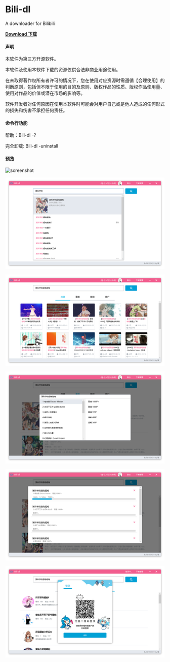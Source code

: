 # Bili-dl

A downloader for Bilibili

**[Download 下载](https://github.com/xuan525/Bili-dl/releases)**

#### 声明

本软件为第三方开源软件。

本软件及使用本软件下载的资源仅供合法非商业用途使用。

在未取得著作权所有者许可的情况下，您在使用对应资源时需遵循【合理使用】的判断原则，包括但不限于使用的目的及原则、版权作品的性质、版权作品使用量、使用对作品的价值或潜在市场的影响等。

软件开发者对任何原因在使用本软件时可能会对用户自己或是他人造成的任何形式的损失和伤害不承担任何责任。

#### 命令行功能

帮助：Bili-dl -?

完全卸载: Bili-dl -uninstall

#### 预览

![screenshot](screenshots/0.png)

![screenshot](screenshots/1.png)

![screenshot](screenshots/2.png)

![screenshot](screenshots/3.png)

![screenshot](screenshots/4.png)

![screenshot](screenshots/5.png)